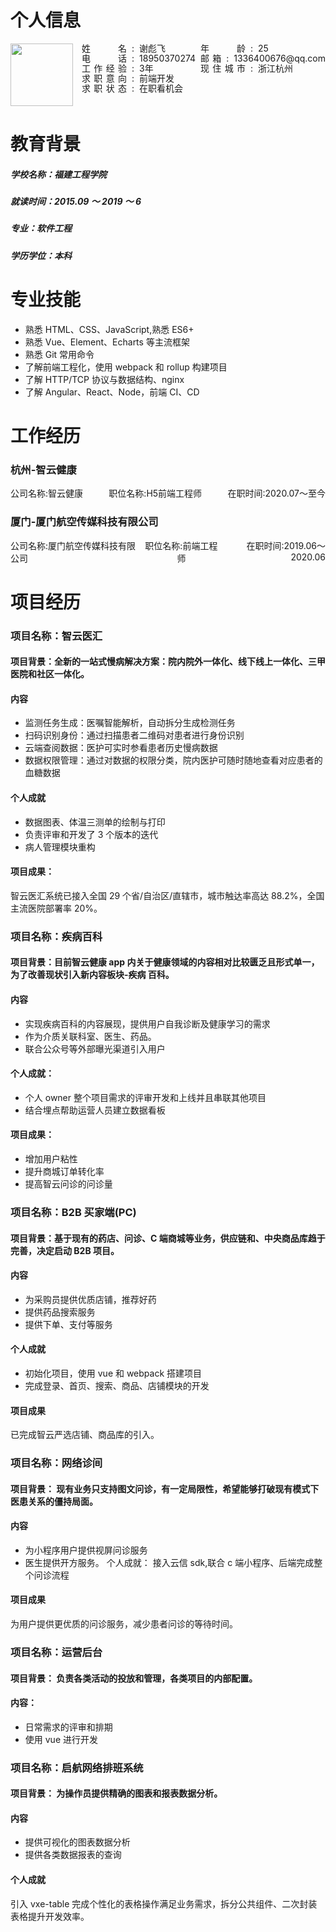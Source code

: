 # 个人信息

<div style="display: flex">
  <div style="flex-grow: 1; width: 120px;">
    <img style="width: 100px" src="https://tva1.sinaimg.cn/large/e6c9d24ely1h0j4457hdgj20ti15j0v7.jpg" />
  </div>
  <div style="flex-grow: 2; width: 200px">
    <div style="display: flex; line-height: 16px">
      <div style="width: 72px; text-align: justify">
        姓名
        <i style="display: inline-block; padding-left: 100%; width: 100%"></i>
      </div>
      <div style="margin: 0 8px">:</div>
      <div>谢彪飞</div>
    </div>
    <div style="display: flex; line-height: 16px">
      <div style="width: 72px; text-align: justify">
        电话
        <i style="display: inline-block; padding-left: 100%; width: 100%"></i>
      </div>
      <div style="margin: 0 8px">:</div>
      <div>18950370274</div>
    </div>
    <div style="display: flex; line-height: 16px">
      <div style="width: 72px; text-align: justify">
        工作经验
        <i style="display: inline-block; padding-left: 100%; width: 100%"></i>
      </div>
      <div style="margin: 0 8px">:</div>
      <div>3年</div>
    </div>
    <div style="display: flex; line-height: 16px">
      <div style="width: 72px; text-align: justify">
        求职意向
        <i style="display: inline-block; padding-left: 100%; width: 100%"></i>
      </div>
      <div style="margin: 0 8px">:</div>
      <div>前端开发</div>
    </div>
    <div style="display: flex; line-height: 16px">
      <div style="width: 72px; text-align: justify">
        求职状态
        <i style="display: inline-block; padding-left: 100%; width: 100%"></i>
      </div>
      <div style="margin: 0 8px">:</div>
      <div>在职看机会</div>
    </div>
  </div>
  <div style="flex-grow: 2; width: 200px">
    <div style="display: flex; line-height: 16px">
      <div style="width: 72px; text-align: justify">
        年龄
        <i style="display: inline-block; padding-left: 100%; width: 100%"></i>
      </div>
      <div style="margin: 0 8px">:</div>
      <div>25</div>
    </div>
    <div style="display: flex; line-height: 16px">
      <div style="width: 72px; text-align: justify">
        邮箱
        <i style="display: inline-block; padding-left: 100%; width: 100%"></i>
      </div>
      <div style="margin: 0 8px">:</div>
      <div>1336400676@qq.com</div>
    </div>
    <div style="display: flex; line-height: 16px">
      <div style="width: 72px; text-align: justify">
        现住城市
        <i style="display: inline-block; padding-left: 100%; width: 100%"></i>
      </div>
      <div style="margin: 0 8px">:</div>
      <div>浙江杭州</div>
    </div>
  </div>
</div>

# 教育背景

##### 学校名称：福建工程学院

##### 就读时间：2015.09 ～ 2019 ～ 6

##### 专业：软件工程

##### 学历学位：本科

# 专业技能

- 熟悉 HTML、CSS、JavaScript,熟悉 ES6+
- 熟悉 Vue、Element、Echarts 等主流框架
- 熟悉 Git 常用命令
- 了解前端工程化，使用 webpack 和 rollup 构建项目
- 了解 HTTP/TCP 协议与数据结构、nginx
- 了解 Angular、React、Node，前端 CI、CD

# 工作经历

### 杭州-智云健康

<div style="display: flex">
  <div style="flex-grow: 1">公司名称:智云健康</div>
  <div style="flex-grow: 1; text-align: center">职位名称:H5前端工程师</div>
  <div style="flex-grow: 1; text-align: right">在职时间:2020.07～至今</div>
</div>

### 厦门-厦门航空传媒科技有限公司

<div style="display: flex">
  <div style="flex-grow: 1">公司名称:厦门航空传媒科技有限公司</div>
  <div style="flex-grow: 1; text-align: center">职位名称:前端工程师</div>
  <div style="flex-grow: 1; text-align: right">在职时间:2019.06～2020.06</div>
</div>

# 项目经历

### 项目名称：智云医汇

#### 项目背景：全新的一站式慢病解决方案：院内院外一体化、线下线上一体化、三甲医院和社区一体化。

#### 内容

- 监测任务生成：医嘱智能解析，自动拆分生成检测任务
- 扫码识别身份：通过扫描患者二维码对患者进行身份识别
- 云端查阅数据：医护可实时参看患者历史慢病数据
- 数据权限管理：通过对数据的权限分类，院内医护可随时随地查看对应患者的血糖数据

#### 个人成就

- 数据图表、体温三测单的绘制与打印
- 负责评审和开发了 3 个版本的迭代
- 病人管理模块重构

#### 项目成果：

智云医汇系统已接入全国 29 个省/自治区/直辖市，城市触达率高达 88.2%，全国主流医院部署率 20%。

### 项目名称：疾病百科

#### 项目背景：目前智云健康 app 内关于健康领域的内容相对比较匮乏且形式单一，为了改善现状引入新内容板块-疾病 百科。

#### 内容

- 实现疾病百科的内容展现，提供用户自我诊断及健康学习的需求
- 作为介质关联科室、医生、药品。
- 联合公众号等外部曝光渠道引入用户

#### 个人成就：

- 个人 owner 整个项目需求的评审开发和上线并且串联其他项目
- 结合埋点帮助运营人员建立数据看板

#### 项目成果：

- 增加用户粘性
- 提升商城订单转化率
- 提高智云问诊的问诊量

### 项目名称：B2B 买家端(PC)

#### 项目背景：基于现有的药店、问诊、C 端商城等业务，供应链和、中央商品库趋于完善，决定启动 B2B 项目。

#### 内容

- 为采购员提供优质店铺，推荐好药
- 提供药品搜索服务
- 提供下单、支付等服务

#### 个人成就

- 初始化项目，使用 vue 和 webpack 搭建项目
- 完成登录、首页、搜索、商品、店铺模块的开发

#### 项目成果

已完成智云严选店铺、商品库的引入。

### 项目名称：网络诊间

#### 项目背景： 现有业务只支持图文问诊，有一定局限性，希望能够打破现有模式下医患关系的僵持局面。

#### 内容

- 为小程序用户提供视屏问诊服务
- 医生提供开方服务。 个人成就： 接入云信 sdk,联合 c 端小程序、后端完成整个问诊流程

#### 项目成果

为用户提供更优质的问诊服务，减少患者问诊的等待时间。

### 项目名称：运营后台

#### 项目背景： 负责各类活动的投放和管理，各类项目的内部配置。

#### 内容：

- 日常需求的评审和排期
- 使用 vue 进行开发

### 项目名称：启航网络排班系统

#### 项目背景： 为操作员提供精确的图表和报表数据分析。

#### 内容

- 提供可视化的图表数据分析
- 提供各类数据报表的查询

#### 个人成就

引入 vxe-table 完成个性化的表格操作满足业务需求，拆分公共组件、二次封装表格提升开发效率。
